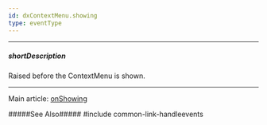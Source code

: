 ```yaml
---
id: dxContextMenu.showing
type: eventType
---
```

---
##### shortDescription
Raised before the ContextMenu is shown.

---
Main article: [onShowing](/api-reference/10%20UI%20Widgets/dxContextMenu/1%20Configuration/onShowing.md '/Documentation/ApiReference/UI_Components/dxContextMenu/Configuration/#onShowing')

#####See Also#####
#include common-link-handleevents